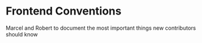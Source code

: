 # Frontend Conventions

Marcel and Robert to document the most important things new contributors should know